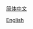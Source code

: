 [简体中文](https://github.com/XZY114514/potential-winner/blob/main/README(zh).md)

[English](https://github.com/XZY114514/potential-winner/blob/main/README(en).md)
